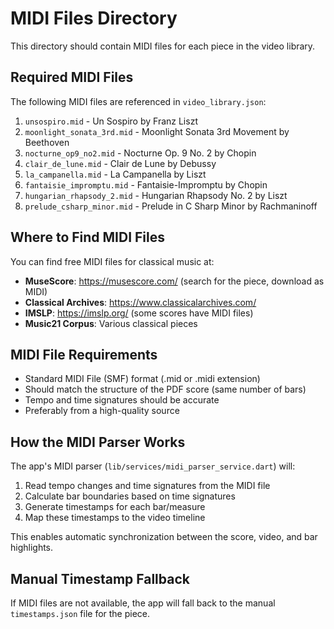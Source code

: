 # MIDI Files Directory

This directory should contain MIDI files for each piece in the video library.

## Required MIDI Files

The following MIDI files are referenced in `video_library.json`:

1. `unsospiro.mid` - Un Sospiro by Franz Liszt
2. `moonlight_sonata_3rd.mid` - Moonlight Sonata 3rd Movement by Beethoven
3. `nocturne_op9_no2.mid` - Nocturne Op. 9 No. 2 by Chopin
4. `clair_de_lune.mid` - Clair de Lune by Debussy
5. `la_campanella.mid` - La Campanella by Liszt
6. `fantaisie_impromptu.mid` - Fantaisie-Impromptu by Chopin
7. `hungarian_rhapsody_2.mid` - Hungarian Rhapsody No. 2 by Liszt
8. `prelude_csharp_minor.mid` - Prelude in C Sharp Minor by Rachmaninoff

## Where to Find MIDI Files

You can find free MIDI files for classical music at:

- **MuseScore**: https://musescore.com/ (search for the piece, download as MIDI)
- **Classical Archives**: https://www.classicalarchives.com/
- **IMSLP**: https://imslp.org/ (some scores have MIDI files)
- **Music21 Corpus**: Various classical pieces

## MIDI File Requirements

- Standard MIDI File (SMF) format (.mid or .midi extension)
- Should match the structure of the PDF score (same number of bars)
- Tempo and time signatures should be accurate
- Preferably from a high-quality source

## How the MIDI Parser Works

The app's MIDI parser (`lib/services/midi_parser_service.dart`) will:

1. Read tempo changes and time signatures from the MIDI file
2. Calculate bar boundaries based on time signatures
3. Generate timestamps for each bar/measure
4. Map these timestamps to the video timeline

This enables automatic synchronization between the score, video, and bar highlights.

## Manual Timestamp Fallback

If MIDI files are not available, the app will fall back to the manual `timestamps.json` file for the piece.
